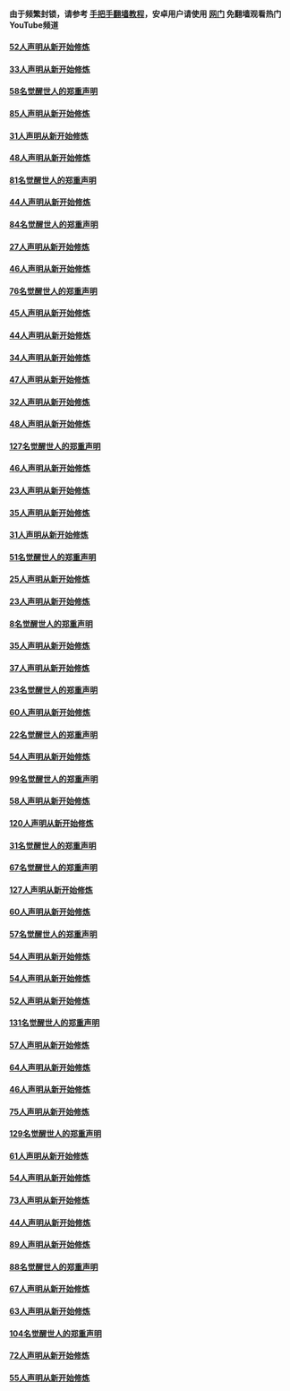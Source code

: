 #### 由于频繁封锁，请参考 [手把手翻墙教程](https://github.com/gfw-breaker/guides/wiki/)，安卓用户请使用 [网门](https://github.com/gfw-breaker/nogfw/blob/master/dl.md?t=03150500) 免翻墙观看热门YouTube频道 

#### [52人声明从新开始修炼](../pages/91/421846.md?t=03150500) 

#### [33人声明从新开始修炼](../pages/91/421804.md?t=03150500) 

#### [58名觉醒世人的郑重声明](../pages/91/421845.md?t=03150500) 

#### [85人声明从新开始修炼](../pages/91/421769.md?t=03150500) 

#### [31人声明从新开始修炼](../pages/91/421763.md?t=03150500) 

#### [48人声明从新开始修炼](../pages/91/421605.md?t=03150500) 

#### [81名觉醒世人的郑重声明](../pages/91/421656.md?t=03150500) 

#### [44人声明从新开始修炼](../pages/91/421544.md?t=03150500) 

#### [84名觉醒世人的郑重声明](../pages/91/421543.md?t=03150500) 

#### [27人声明从新开始修炼](../pages/91/421465.md?t=03150500) 

#### [46人声明从新开始修炼](../pages/91/421454.md?t=03150500) 

#### [76名觉醒世人的郑重声明](../pages/91/421453.md?t=03150500) 

#### [45人声明从新开始修炼](../pages/91/421452.md?t=03150500) 

#### [44人声明从新开始修炼](../pages/91/421422.md?t=03150500) 

#### [34人声明从新开始修炼](../pages/91/421322.md?t=03150500) 

#### [47人声明从新开始修炼](../pages/91/421264.md?t=03150500) 

#### [32人声明从新开始修炼](../pages/91/421225.md?t=03150500) 

#### [48人声明从新开始修炼](../pages/91/421202.md?t=03150500) 

#### [127名觉醒世人的郑重声明](../pages/91/421224.md?t=03150500) 

#### [46人声明从新开始修炼](../pages/91/421203.md?t=03150500) 

#### [23人声明从新开始修炼](../pages/91/421138.md?t=03150500) 

#### [35人声明从新开始修炼](../pages/91/421122.md?t=03150500) 

#### [31人声明从新开始修炼](../pages/91/421081.md?t=03150500) 

#### [51名觉醒世人的郑重声明](../pages/91/421080.md?t=03150500) 

#### [25人声明从新开始修炼](../pages/91/421020.md?t=03150500) 

#### [23人声明从新开始修炼](../pages/91/420884.md?t=03150500) 

#### [8名觉醒世人的郑重声明](../pages/91/420883.md?t=03150500) 

#### [35人声明从新开始修炼](../pages/91/420809.md?t=03150500) 

#### [37人声明从新开始修炼](../pages/91/420766.md?t=03150500) 

#### [23名觉醒世人的郑重声明](../pages/91/420765.md?t=03150500) 

#### [60人声明从新开始修炼](../pages/91/420727.md?t=03150500) 

#### [22名觉醒世人的郑重声明](../pages/91/420726.md?t=03150500) 

#### [54人声明从新开始修炼](../pages/91/420529.md?t=03150500) 

#### [99名觉醒世人的郑重声明](../pages/91/420528.md?t=03150500) 

#### [58人声明从新开始修炼](../pages/91/420198.md?t=03150500) 

#### [120人声明从新开始修炼](../pages/91/420141.md?t=03150500) 

#### [31名觉醒世人的郑重声明](../pages/91/420197.md?t=03150500) 

#### [67名觉醒世人的郑重声明](../pages/91/420140.md?t=03150500) 

#### [127人声明从新开始修炼](../pages/91/420082.md?t=03150500) 

#### [60人声明从新开始修炼](../pages/91/420081.md?t=03150500) 

#### [57名觉醒世人的郑重声明](../pages/91/420080.md?t=03150500) 

#### [54人声明从新开始修炼](../pages/91/419533.md?t=03150500) 

#### [54人声明从新开始修炼](../pages/91/419532.md?t=03150500) 

#### [52人声明从新开始修炼](../pages/91/419531.md?t=03150500) 

#### [131名觉醒世人的郑重声明](../pages/91/419530.md?t=03150500) 

#### [57人声明从新开始修炼](../pages/91/419430.md?t=03150500) 

#### [64人声明从新开始修炼](../pages/91/419429.md?t=03150500) 

#### [46人声明从新开始修炼](../pages/91/419428.md?t=03150500) 

#### [75人声明从新开始修炼](../pages/91/419427.md?t=03150500) 

#### [129名觉醒世人的郑重声明](../pages/91/419426.md?t=03150500) 

#### [61人声明从新开始修炼](../pages/91/419198.md?t=03150500) 

#### [54人声明从新开始修炼](../pages/91/419197.md?t=03150500) 

#### [73人声明从新开始修炼](../pages/91/419196.md?t=03150500) 

#### [44人声明从新开始修炼](../pages/91/419075.md?t=03150500) 

#### [89人声明从新开始修炼](../pages/91/419074.md?t=03150500) 

#### [88名觉醒世人的郑重声明](../pages/91/419195.md?t=03150500) 

#### [67人声明从新开始修炼](../pages/91/419073.md?t=03150500) 

#### [63人声明从新开始修炼](../pages/91/419072.md?t=03150500) 

#### [104名觉醒世人的郑重声明](../pages/91/419071.md?t=03150500) 

#### [72人声明从新开始修炼](../pages/91/418902.md?t=03150500) 

#### [55人声明从新开始修炼](../pages/91/418901.md?t=03150500) 


